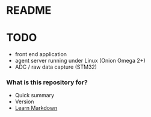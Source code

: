 # README #

# TODO #

* front end application
* agent server running under Linux (Onion Omega 2+)
* ADC / raw data capture (STM32)

### What is this repository for? ###

* Quick summary
* Version
* [Learn Markdown](https://bitbucket.org/tutorials/markdowndemo)